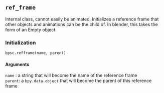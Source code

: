 ## ```ref_frame``` 

Internal class, cannot easily be animated. Initializes a reference frame that other objects and animations can be the child of. In blender, this takes the form of an Empty object. 

### Initialization
```python
bpsc.refframe(name, parent)
```

#### Arguments
```name``` : a string that will become the name of the reference frame
<br>```parent```: a ```bpy.data.object``` that will become the parent of this reference frame
